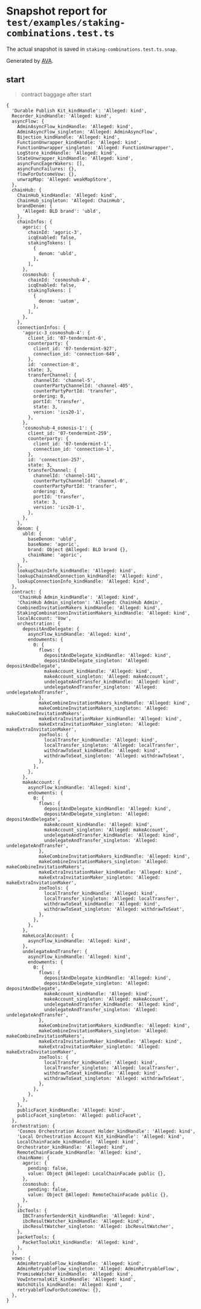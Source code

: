 # Snapshot report for `test/examples/staking-combinations.test.ts`

The actual snapshot is saved in `staking-combinations.test.ts.snap`.

Generated by [AVA](https://avajs.dev).

## start

> contract baggage after start

    {
      'Durable Publish Kit_kindHandle': 'Alleged: kind',
      Recorder_kindHandle: 'Alleged: kind',
      asyncFlow: {
        AdminAsyncFlow_kindHandle: 'Alleged: kind',
        AdminAsyncFlow_singleton: 'Alleged: AdminAsyncFlow',
        Bijection_kindHandle: 'Alleged: kind',
        FunctionUnwrapper_kindHandle: 'Alleged: kind',
        FunctionUnwrapper_singleton: 'Alleged: FunctionUnwrapper',
        LogStore_kindHandle: 'Alleged: kind',
        StateUnwrapper_kindHandle: 'Alleged: kind',
        asyncFuncEagerWakers: [],
        asyncFuncFailures: {},
        flowForOutcomeVow: {},
        unwrapMap: 'Alleged: weakMapStore',
      },
      chainHub: {
        ChainHub_kindHandle: 'Alleged: kind',
        ChainHub_singleton: 'Alleged: ChainHub',
        brandDenom: {
          'Alleged: BLD brand': 'ubld',
        },
        chainInfos: {
          agoric: {
            chainId: 'agoric-3',
            icqEnabled: false,
            stakingTokens: [
              {
                denom: 'ubld',
              },
            ],
          },
          cosmoshub: {
            chainId: 'cosmoshub-4',
            icqEnabled: false,
            stakingTokens: [
              {
                denom: 'uatom',
              },
            ],
          },
        },
        connectionInfos: {
          'agoric-3_cosmoshub-4': {
            client_id: '07-tendermint-6',
            counterparty: {
              client_id: '07-tendermint-927',
              connection_id: 'connection-649',
            },
            id: 'connection-8',
            state: 3,
            transferChannel: {
              channelId: 'channel-5',
              counterPartyChannelId: 'channel-405',
              counterPartyPortId: 'transfer',
              ordering: 0,
              portId: 'transfer',
              state: 3,
              version: 'ics20-1',
            },
          },
          'cosmoshub-4_osmosis-1': {
            client_id: '07-tendermint-259',
            counterparty: {
              client_id: '07-tendermint-1',
              connection_id: 'connection-1',
            },
            id: 'connection-257',
            state: 3,
            transferChannel: {
              channelId: 'channel-141',
              counterPartyChannelId: 'channel-0',
              counterPartyPortId: 'transfer',
              ordering: 0,
              portId: 'transfer',
              state: 3,
              version: 'ics20-1',
            },
          },
        },
        denom: {
          ubld: {
            baseDenom: 'ubld',
            baseName: 'agoric',
            brand: Object @Alleged: BLD brand {},
            chainName: 'agoric',
          },
        },
        lookupChainInfo_kindHandle: 'Alleged: kind',
        lookupChainsAndConnection_kindHandle: 'Alleged: kind',
        lookupConnectionInfo_kindHandle: 'Alleged: kind',
      },
      contract: {
        'ChainHub Admin_kindHandle': 'Alleged: kind',
        'ChainHub Admin_singleton': 'Alleged: ChainHub Admin',
        CombinedInvitationMakers_kindHandle: 'Alleged: kind',
        StakingCombinationsInvitationMakers_kindHandle: 'Alleged: kind',
        localAccount: 'Vow',
        orchestration: {
          depositAndDelegate: {
            asyncFlow_kindHandle: 'Alleged: kind',
            endowments: {
              0: {
                flows: {
                  depositAndDelegate_kindHandle: 'Alleged: kind',
                  depositAndDelegate_singleton: 'Alleged: depositAndDelegate',
                  makeAccount_kindHandle: 'Alleged: kind',
                  makeAccount_singleton: 'Alleged: makeAccount',
                  undelegateAndTransfer_kindHandle: 'Alleged: kind',
                  undelegateAndTransfer_singleton: 'Alleged: undelegateAndTransfer',
                },
                makeCombineInvitationMakers_kindHandle: 'Alleged: kind',
                makeCombineInvitationMakers_singleton: 'Alleged: makeCombineInvitationMakers',
                makeExtraInvitationMaker_kindHandle: 'Alleged: kind',
                makeExtraInvitationMaker_singleton: 'Alleged: makeExtraInvitationMaker',
                zoeTools: {
                  localTransfer_kindHandle: 'Alleged: kind',
                  localTransfer_singleton: 'Alleged: localTransfer',
                  withdrawToSeat_kindHandle: 'Alleged: kind',
                  withdrawToSeat_singleton: 'Alleged: withdrawToSeat',
                },
              },
            },
          },
          makeAccount: {
            asyncFlow_kindHandle: 'Alleged: kind',
            endowments: {
              0: {
                flows: {
                  depositAndDelegate_kindHandle: 'Alleged: kind',
                  depositAndDelegate_singleton: 'Alleged: depositAndDelegate',
                  makeAccount_kindHandle: 'Alleged: kind',
                  makeAccount_singleton: 'Alleged: makeAccount',
                  undelegateAndTransfer_kindHandle: 'Alleged: kind',
                  undelegateAndTransfer_singleton: 'Alleged: undelegateAndTransfer',
                },
                makeCombineInvitationMakers_kindHandle: 'Alleged: kind',
                makeCombineInvitationMakers_singleton: 'Alleged: makeCombineInvitationMakers',
                makeExtraInvitationMaker_kindHandle: 'Alleged: kind',
                makeExtraInvitationMaker_singleton: 'Alleged: makeExtraInvitationMaker',
                zoeTools: {
                  localTransfer_kindHandle: 'Alleged: kind',
                  localTransfer_singleton: 'Alleged: localTransfer',
                  withdrawToSeat_kindHandle: 'Alleged: kind',
                  withdrawToSeat_singleton: 'Alleged: withdrawToSeat',
                },
              },
            },
          },
          makeLocalAccount: {
            asyncFlow_kindHandle: 'Alleged: kind',
          },
          undelegateAndTransfer: {
            asyncFlow_kindHandle: 'Alleged: kind',
            endowments: {
              0: {
                flows: {
                  depositAndDelegate_kindHandle: 'Alleged: kind',
                  depositAndDelegate_singleton: 'Alleged: depositAndDelegate',
                  makeAccount_kindHandle: 'Alleged: kind',
                  makeAccount_singleton: 'Alleged: makeAccount',
                  undelegateAndTransfer_kindHandle: 'Alleged: kind',
                  undelegateAndTransfer_singleton: 'Alleged: undelegateAndTransfer',
                },
                makeCombineInvitationMakers_kindHandle: 'Alleged: kind',
                makeCombineInvitationMakers_singleton: 'Alleged: makeCombineInvitationMakers',
                makeExtraInvitationMaker_kindHandle: 'Alleged: kind',
                makeExtraInvitationMaker_singleton: 'Alleged: makeExtraInvitationMaker',
                zoeTools: {
                  localTransfer_kindHandle: 'Alleged: kind',
                  localTransfer_singleton: 'Alleged: localTransfer',
                  withdrawToSeat_kindHandle: 'Alleged: kind',
                  withdrawToSeat_singleton: 'Alleged: withdrawToSeat',
                },
              },
            },
          },
        },
        publicFacet_kindHandle: 'Alleged: kind',
        publicFacet_singleton: 'Alleged: publicFacet',
      },
      orchestration: {
        'Cosmos Orchestration Account Holder_kindHandle': 'Alleged: kind',
        'Local Orchestration Account Kit_kindHandle': 'Alleged: kind',
        LocalChainFacade_kindHandle: 'Alleged: kind',
        Orchestrator_kindHandle: 'Alleged: kind',
        RemoteChainFacade_kindHandle: 'Alleged: kind',
        chainName: {
          agoric: {
            pending: false,
            value: Object @Alleged: LocalChainFacade public {},
          },
          cosmoshub: {
            pending: false,
            value: Object @Alleged: RemoteChainFacade public {},
          },
        },
        ibcTools: {
          IBCTransferSenderKit_kindHandle: 'Alleged: kind',
          ibcResultWatcher_kindHandle: 'Alleged: kind',
          ibcResultWatcher_singleton: 'Alleged: ibcResultWatcher',
        },
        packetTools: {
          PacketToolsKit_kindHandle: 'Alleged: kind',
        },
      },
      vows: {
        AdminRetryableFlow_kindHandle: 'Alleged: kind',
        AdminRetryableFlow_singleton: 'Alleged: AdminRetryableFlow',
        PromiseWatcher_kindHandle: 'Alleged: kind',
        VowInternalsKit_kindHandle: 'Alleged: kind',
        WatchUtils_kindHandle: 'Alleged: kind',
        retryableFlowForOutcomeVow: {},
      },
    }
